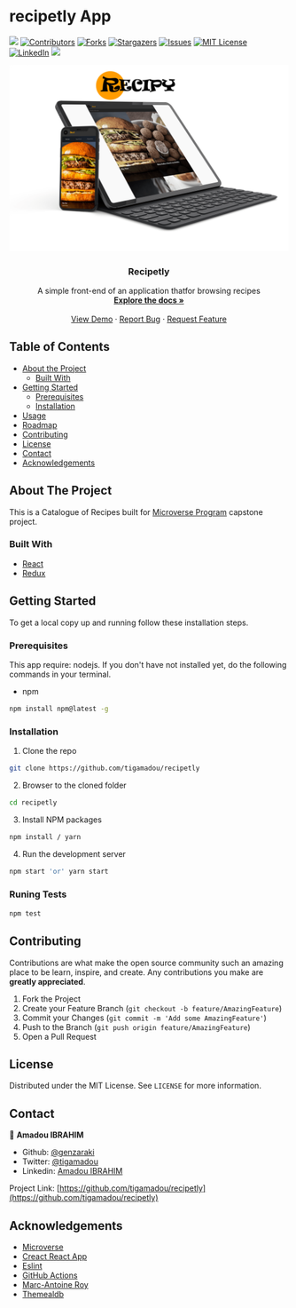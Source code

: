 # recipetly App
![](https://img.shields.io/badge/Microverse-blueviolet)
[![Contributors][contributors-shield]][contributors-url]
[![Forks][forks-shield]][forks-url]
[![Stargazers][stars-shield]][stars-url]
[![Issues][issues-shield]][issues-url]
[![MIT License][license-shield]][license-url]
[![LinkedIn][linkedin-shield]][linkedin-url]
![](https://github.com/tigamadou/recipetly/workflows/Linters/badge.svg)


![screenshot](./screenshot.png)
<br />
<p align="center">
  
  <h3 align="center">Recipetly</h3>

  <p align="center">
    A simple front-end of an application thatfor browsing recipes
    <br />
    <a href="#about-the-project"><strong>Explore the docs »</strong></a>
    <br />
    <br />
    <a href="https://iarecipetly.herokuapp.com/" target="_blank" >View Demo</a>
    ·
    <a href="https://github.com/tigamadou/recipetly/issues">Report Bug</a>
    ·
    <a href="https://github.com/tigamadou/recipetly/issues">Request Feature</a>
  </p>
</p>



<!-- TABLE OF CONTENTS -->
## Table of Contents

* [About the Project](#about-the-project)
  * [Built With](#built-with)
* [Getting Started](#getting-started)
  * [Prerequisites](#prerequisites)
  * [Installation](#installation)
* [Usage](#usage)
* [Roadmap](#roadmap)
* [Contributing](#contributing)
* [License](#license)
* [Contact](#contact)
* [Acknowledgements](#acknowledgements)



<!-- ABOUT THE PROJECT -->
## About The Project

This is a Catalogue of Recipes  built for [Microverse Program](https://microverse.org)  capstone project.

### Built With
* [React](https://reactjs.org/)
* [Redux](https://reactjs.org/)




<!-- GETTING STARTED -->
## Getting Started

To get a local copy up and running follow these installation steps.



### Prerequisites
This app require: nodejs. If you don't have not installed yet, do the following commands in your terminal.
* npm
```sh
npm install npm@latest -g
```

### Installation

1. Clone the repo

```sh
git clone https://github.com/tigamadou/recipetly
```

2. Browser to the cloned folder
```sh
cd recipetly
```

3. Install NPM packages
```sh
npm install / yarn 
```
4. Run the development server 
```sh
npm start 'or' yarn start
```

### Runing Tests

```sh
npm test
```

<!-- CONTRIBUTING -->
## Contributing

Contributions are what make the open source community such an amazing place to be learn, inspire, and create. Any contributions you make are **greatly appreciated**.

1. Fork the Project
2. Create your Feature Branch (`git checkout -b feature/AmazingFeature`)
3. Commit your Changes (`git commit -m 'Add some AmazingFeature'`)
4. Push to the Branch (`git push origin feature/AmazingFeature`)
5. Open a Pull Request



<!-- LICENSE -->
## License

Distributed under the MIT License. See `LICENSE` for more information.



<!-- CONTACT -->
## Contact
👤 **Amadou IBRAHIM**

- Github: [@genzaraki](https://github.com/tigamadou)
- Twitter: [@tigamadou](https://twitter.com/tigamadou)
- Linkedin: [Amadou IBRAHIM](https://www.linkedin.com/in/amadou-ibrahim/)


Project Link: [https://github.com/tigamadou/recipetly](https://github.com/tigamadou/recipetly)



<!-- ACKNOWLEDGEMENTS -->
## Acknowledgements
* [Microverse](https://microverse.org)
* [Creact React App](https://getbootstrap.com)
* [Eslint](https://eslint.org/)
* [GitHub Actions](https://github.com/features/actions)
* [Marc-Antoine Roy](https://www.behance.net/gallery/11351281/NomNom)
* [Themealdb](https://www.themealdb.com/api.php)






<!-- MARKDOWN LINKS & IMAGES -->
<!-- https://www.markdownguide.org/basic-syntax/#reference-style-links -->
[contributors-shield]: https://img.shields.io/github/contributors/tigamadou/recipetly.svg?style=flat-square
[contributors-url]: https://github.com/tigamadou/recipetly/graphs/contributors
[forks-shield]: https://img.shields.io/github/forks/tigamadou/recipetly.svg?style=flat-square
[forks-url]: https://github.com/tigamadou/recipetly/network/members
[stars-shield]: https://img.shields.io/github/stars/tigamadou/recipetly.svg?style=flat-square
[stars-url]: https://github.com/tigamadou/recipetly/stargazers
[issues-shield]: https://img.shields.io/github/issues/tigamadou/recipetly.svg?style=flat-square
[issues-url]: https://github.com/tigamadou/recipetly/issues
[license-shield]: https://img.shields.io/github/license/tigamadou/recipetly.svg?style=flat-square
[license-url]: https://github.com/tigamadou/recipetly/blob/master/LICENSE.txt
[linkedin-shield]: https://img.shields.io/badge/-LinkedIn-black.svg?style=flat-square&logo=linkedin&colorB=555
[linkedin-url]: https://linkedin.com/in/amadou-ibrahim
[product-screenshot]: images/screenshot.png










